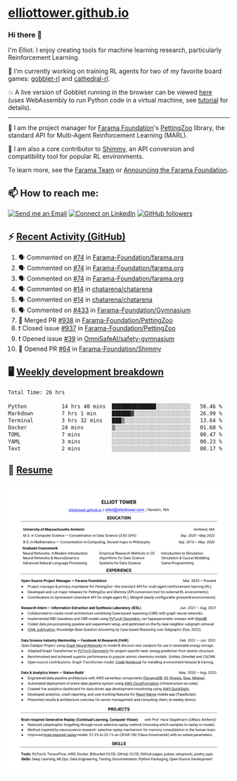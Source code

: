 # [elliottower.github.io](https://github.com/elliottower/elliottower.github.io)

### Hi there 👋

I'm Elliot. I enjoy creating tools for machine learning research, particularly Reinforcement Learning. 

🤖 I'm currently working on training RL agents for two of my favorite board games: [gobblet-rl](https://github.com/elliottower/gobblet-rl) and [cathedral-rl](https://github.com/elliottower/cathedral-rl). 

💥 A live version of Gobblet running in the browser can be viewed [here](https://elliottower.github.io/gobblet-rl/) (uses WebAssembly to run Python code in a virtual machine, see [tutorial](https://github.com/elliottower/gobblet-rl/blob/main/tutorials/WebAssembly/web_assembly.md) for details).

----

🎉 I am the project manager for [Farama Foundation](https://farama.org/)'s [PettingZoo](https://github.com/Farama-Foundation/PettingZoo) library, the standard API for Multi-Agent Reinforcement Learning (MARL). 

🚀 I am also a core contributor to [Shimmy](https://github.com/Farama-Foundation/Shimmy), an API conversion and compatibility tool for popular RL environments.

To learn more, see the [Farama Team](https://farama.org/team) or [Announcing the Farama Foundation](https://farama.org/Announcing-The-Farama-Foundation).

## 📫 How to reach me:

 [![Send me an Email](https://img.shields.io/badge/email-elliot%40elliottower.com-blue)](mailto:elliot@elliottower.com)
 [![Connect on LinkedIn](https://img.shields.io/badge/--linkedin?label=LinkedIn&logo=LinkedIn&style=social)](https://www.linkedin.com/in/elliot-tower)
 [![GitHub followers](https://img.shields.io/github/followers/elliottower?style=social)](https://github.com/elliottower/)
 

## ⚡ [Recent Activity (GitHub)](https://github.com/elliottower)

<!--START_SECTION:activity-->
1. 🗣 Commented on [#74](https://github.com/Farama-Foundation/farama.org/issues/74) in [Farama-Foundation/farama.org](https://github.com/Farama-Foundation/farama.org)
2. 🗣 Commented on [#74](https://github.com/Farama-Foundation/farama.org/issues/74) in [Farama-Foundation/farama.org](https://github.com/Farama-Foundation/farama.org)
3. 🗣 Commented on [#74](https://github.com/Farama-Foundation/farama.org/issues/74) in [Farama-Foundation/farama.org](https://github.com/Farama-Foundation/farama.org)
4. 🗣 Commented on [#14](https://github.com/chatarena/chatarena/issues/14) in [chatarena/chatarena](https://github.com/chatarena/chatarena)
5. 🗣 Commented on [#14](https://github.com/chatarena/chatarena/issues/14) in [chatarena/chatarena](https://github.com/chatarena/chatarena)
6. 🗣 Commented on [#433](https://github.com/Farama-Foundation/Gymnasium/issues/433) in [Farama-Foundation/Gymnasium](https://github.com/Farama-Foundation/Gymnasium)
7. 🎉 Merged PR [#938](https://github.com/Farama-Foundation/PettingZoo/pull/938) in [Farama-Foundation/PettingZoo](https://github.com/Farama-Foundation/PettingZoo)
8. ❗️ Closed issue [#937](https://github.com/Farama-Foundation/PettingZoo/issues/937) in [Farama-Foundation/PettingZoo](https://github.com/Farama-Foundation/PettingZoo)
9. ❗️ Opened issue [#39](https://github.com/OmniSafeAI/safety-gymnasium/issues/39) in [OmniSafeAI/safety-gymnasium](https://github.com/OmniSafeAI/safety-gymnasium)
10. 💪 Opened PR [#64](https://github.com/Farama-Foundation/Shimmy/pull/64) in [Farama-Foundation/Shimmy](https://github.com/Farama-Foundation/Shimmy)
<!--END_SECTION:activity-->


## 🖥️ [Weekly development breakdown](https://wakatime.com/@elliottower)
<!--START_SECTION:waka-->

```text
Total Time: 26 hrs

Python           14 hrs 40 mins  ██████████████░░░░░░░░░░░   56.46 %
Markdown         7 hrs 1 min     ██████▓░░░░░░░░░░░░░░░░░░   26.99 %
Terminal         3 hrs 32 mins   ███▒░░░░░░░░░░░░░░░░░░░░░   13.64 %
Docker           24 mins         ▒░░░░░░░░░░░░░░░░░░░░░░░░   01.60 %
TOML             7 mins          ░░░░░░░░░░░░░░░░░░░░░░░░░   00.47 %
YAML             3 mins          ░░░░░░░░░░░░░░░░░░░░░░░░░   00.23 %
Text             2 mins          ░░░░░░░░░░░░░░░░░░░░░░░░░   00.17 %
```

<!--END_SECTION:waka-->


## 📄 [Resume](https://elliottower.github.io/src/pdf/resume.pdf)

<!-- PDF-TO-MARKDOWN:START -->
![Page 1](src/png/page1.png "Page 1")
---
<!-- PDF-TO-MARKDOWN:END -->
